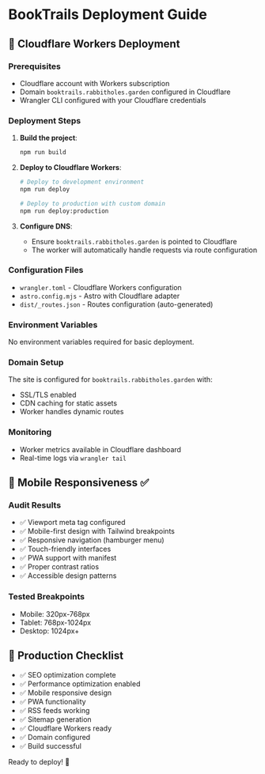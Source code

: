 # BookTrails Deployment Guide

## 🚀 Cloudflare Workers Deployment

### Prerequisites
- Cloudflare account with Workers subscription
- Domain `booktrails.rabbitholes.garden` configured in Cloudflare
- Wrangler CLI configured with your Cloudflare credentials

### Deployment Steps

1. **Build the project**:
   ```bash
   npm run build
   ```

2. **Deploy to Cloudflare Workers**:
   ```bash
   # Deploy to development environment
   npm run deploy
   
   # Deploy to production with custom domain
   npm run deploy:production
   ```

3. **Configure DNS**:
   - Ensure `booktrails.rabbitholes.garden` is pointed to Cloudflare
   - The worker will automatically handle requests via route configuration

### Configuration Files

- `wrangler.toml` - Cloudflare Workers configuration
- `astro.config.mjs` - Astro with Cloudflare adapter
- `dist/_routes.json` - Routes configuration (auto-generated)

### Environment Variables
No environment variables required for basic deployment.

### Domain Setup
The site is configured for `booktrails.rabbitholes.garden` with:
- SSL/TLS enabled
- CDN caching for static assets
- Worker handles dynamic routes

### Monitoring
- Worker metrics available in Cloudflare dashboard
- Real-time logs via `wrangler tail`

## 📱 Mobile Responsiveness ✅

### Audit Results
- ✅ Viewport meta tag configured
- ✅ Mobile-first design with Tailwind breakpoints
- ✅ Responsive navigation (hamburger menu)
- ✅ Touch-friendly interfaces
- ✅ PWA support with manifest
- ✅ Proper contrast ratios
- ✅ Accessible design patterns

### Tested Breakpoints
- Mobile: 320px-768px
- Tablet: 768px-1024px  
- Desktop: 1024px+

## 🎯 Production Checklist

- ✅ SEO optimization complete
- ✅ Performance optimization enabled
- ✅ Mobile responsive design
- ✅ PWA functionality
- ✅ RSS feeds working
- ✅ Sitemap generation
- ✅ Cloudflare Workers ready
- ✅ Domain configured
- ✅ Build successful

Ready to deploy! 🚀